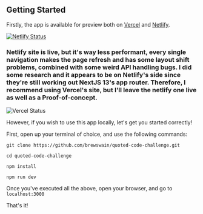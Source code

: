 ## Getting Started

Firstly, the app is available for preview both on [Vercel](https://quoted-code-challenge-d4dx-hbylt7g9e-brewswain.vercel.app/) and [Netlify](https://frolicking-mousse-0cdc97.netlify.app/).

[![Netlify Status](https://api.netlify.com/api/v1/badges/140d1a64-9a45-4240-b20f-7c0a0d4a1dbc/deploy-status)](https://app.netlify.com/sites/frolicking-mousse-0cdc97/deploys)

 ### Netlify site is live, but it's way less performant, every single navigation makes the page refresh and has some layout shift problems, combined with some weird API handling bugs. I did some research and it appears to be on Netlify's side since they're still working out NextJS 13's app router. Therefore, I recommend using Vercel's site, but I'll leave the netlify one live as well as a Proof-of-concept.

![Vercel Status](https://vercelbadge.vercel.app/api/brewswain/quoted-code-challenge)




However, if you wish to use this app locally, let's get you started correctly!

First, open up your terminal of choice, and use the following commands:

```
git clone https://github.com/brewswain/quoted-code-challenge.git

cd quoted-code-challenge

npm install

npm run dev
```
Once you've executed all the above, open your browser, and go to `localhost:3000`

That's it!

